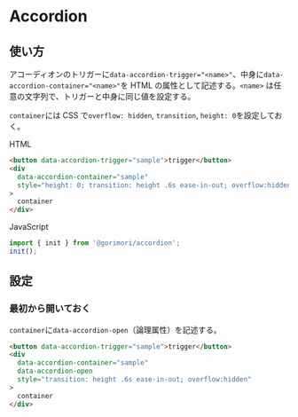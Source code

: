 # Accordion

## 使い方

アコーディオンのトリガーに`data-accordion-trigger="<name>"`、中身に`data-accordion-container="<name>"`を HTML の属性として記述する。`<name>` は任意の文字列で、トリガーと中身に同じ値を設定する。

`container`には CSS で`overflow: hidden`, `transition`, `height: 0`を設定しておく。

HTML

```html
<button data-accordion-trigger="sample">trigger</button>
<div
  data-accordion-container="sample"
  style="height: 0; transition: height .6s ease-in-out; overflow:hidden"
>
  container
</div>
```

JavaScript

```javascript
import { init } from '@gorimori/accordion';
init();
```

## 設定

### 最初から開いておく

`container`に`data-accordion-open`（論理属性）を記述する。

```html
<button data-accordion-trigger="sample">trigger</button>
<div
  data-accordion-container="sample"
  data-accordion-open
  style="transition: height .6s ease-in-out; overflow:hidden"
>
  container
</div>
```
